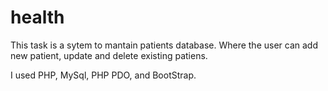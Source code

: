 # health
This task is a sytem to mantain patients database.
Where the user can add new patient, update and delete existing patiens.

I used PHP, MySql, PHP PDO, and BootStrap.
